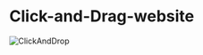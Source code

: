 # Click-and-Drag-website


![ClickAndDrop](https://user-images.githubusercontent.com/31016815/88853038-1cc63f80-d1bd-11ea-8424-2ee3b010519d.JPG)
